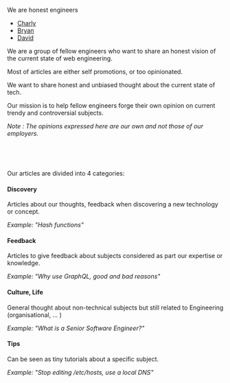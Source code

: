 We are honest engineers

- [Charly](https://twitter.com/whereischarly)
- [Bryan](https://twitter.com/gearnode)
- [David](https://twitter.com/mru2dev)

We are a group of fellow engineers who want to share an honest vision of the current state of web engineering. 

Most of articles are either self promotions, or too opinionated.

We want to share honest and unbiased thought about the current state of tech. 

Our mission is to help fellow engineers forge their own opinion on current trendy and controversial subjects.

*Note : The opinions expressed here are our own and not those of our employers.*

<p>&nbsp;</p>
<p>&nbsp;</p>

Our articles are divided into 4 categories:

#### Discovery
Articles about our thoughts, feedback when discovering a new technology or concept.

*Example: "Hash functions"*

#### Feedback
Articles to give feedback about subjects considered as part our expertise or knowledge.

*Example: "Why use GraphQL, good and bad reasons"*

#### Culture, Life
General thought about non-technical subjects but still related to Engineering (organisational, … )

*Example: "What is a Senior Software Engineer?"*

#### Tips
Can be seen as tiny tutorials about a specific subject.

*Example: "Stop editing /etc/hosts, use a local DNS"*
